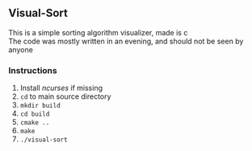 ## Visual-Sort

This is a simple sorting algorithm visualizer, made is c  
The code was mostly written in an evening, and should not be seen by anyone

### Instructions

1. Install *ncurses* if missing
2. `cd` to main source directory
3. `mkdir build`
4. `cd build`
5. `cmake ..`
6. `make`
7. `./visual-sort`
